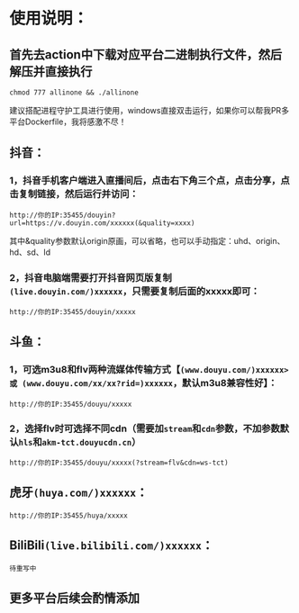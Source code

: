 # **使用说明：**  
## 首先去action中下载对应平台二进制执行文件，然后解压并直接执行
```
chmod 777 allinone && ./allinone
```
建议搭配进程守护工具进行使用，windows直接双击运行，如果你可以帮我PR多平台Dockerfile，我将感激不尽！  
## **抖音：**
### 1，抖音手机客户端进入直播间后，点击右下角三个点，点击分享，点击复制链接，然后运行并访问：
```
http://你的IP:35455/douyin?url=https://v.douyin.com/xxxxxx(&quality=xxxx)
```
其中&quality参数默认origin原画，可以省略，也可以手动指定：uhd、origin、hd、sd、ld
### 2，抖音电脑端需要打开抖音网页版复制`(live.douyin.com/)xxxxxx`，只需要复制后面的xxxxx即可：
```
http://你的IP:35455/douyin/xxxxx
```
## **斗鱼：**
### 1，可选m3u8和flv两种流媒体传输方式【`(www.douyu.com/)xxxxxx> 或 (www.douyu.com/xx/xx?rid=)xxxxxx`，默认m3u8兼容性好】：
```
http://你的IP:35455/douyu/xxxxx
```
### 2，选择flv时可选择不同cdn（需要加`stream`和`cdn`参数，不加参数默认`hls`和`akm-tct.douyucdn.cn`）
```
http://你的IP:35455/douyu/xxxxx(?stream=flv&cdn=ws-tct)
```
## **虎牙`(huya.com/)xxxxxx`：**
```
http://你的IP:35455/huya/xxxxx
```
## **BiliBili`(live.bilibili.com/)xxxxxx`：**
```
待重写中
```
## 更多平台后续会酌情添加
